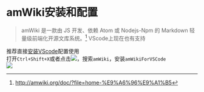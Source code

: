# amWiki安装和配置

>amWiki 是一款由 JS 开发、依赖 Atom 或 Nodejs-Npm 的 Markdown 轻量级前端化开源文库系统。[^1]
VScode上现在也有支持

推荐直接[安装VScode](?file=002-软件/001-VScode/001-安装和配置#VScode安装和配置)配置使用  
打开`Ctrl+Shift+X`或者点击![](assets/002/001/001-1571841411663.png=-30)，搜索`amWiki`，安装`amWikiForVSCode`  
![](assets/002/002/001-1571908135808.png=-200)  

[^1]: http://amwiki.org/doc/?file=home-%E9%A6%96%E9%A1%B5
